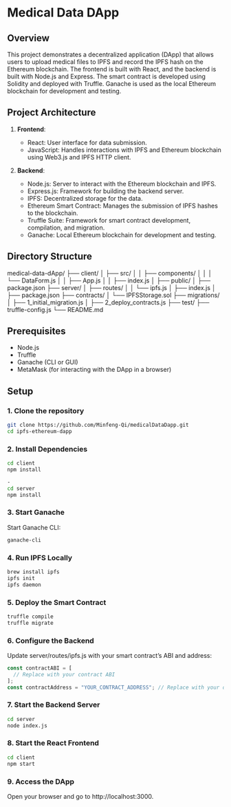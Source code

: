 # Medical Data DApp

## Overview

This project demonstrates a decentralized application (DApp) that allows users to upload medical files to IPFS and record the IPFS hash on the Ethereum blockchain. The frontend is built with React, and the backend is built with Node.js and Express. The smart contract is developed using Solidity and deployed with Truffle. Ganache is used as the local Ethereum blockchain for development and testing.

## Project Architecture

1. **Frontend**:
   - React: User interface for data submission.
   - JavaScript: Handles interactions with IPFS and Ethereum blockchain using Web3.js and IPFS HTTP client.

2. **Backend**:
   - Node.js: Server to interact with the Ethereum blockchain and IPFS.
   - Express.js: Framework for building the backend server.
   - IPFS: Decentralized storage for the data.
   - Ethereum Smart Contract: Manages the submission of IPFS hashes to the blockchain.
   - Truffle Suite: Framework for smart contract development, compilation, and migration.
   - Ganache: Local Ethereum blockchain for development and testing.

## Directory Structure
medical-data-dApp/
├── client/
│   ├── src/
│   │   ├── components/
│   │   │   └── DataForm.js
│   │   ├── App.js
│   │   ├── index.js
│   ├── public/
│   ├── package.json
├── server/
│   ├── routes/
│   │   └── ipfs.js
│   ├── index.js
│   ├── package.json
├── contracts/
│   └── IPFSStorage.sol
├── migrations/
│   ├── 1_initial_migration.js
│   ├── 2_deploy_contracts.js
├── test/
├── truffle-config.js
└── README.md

## Prerequisites

- Node.js
- Truffle
- Ganache (CLI or GUI)
- MetaMask (for interacting with the DApp in a browser)

## Setup

### 1. Clone the repository

```bash
git clone https://github.com/Minfeng-Qi/medicalDataDapp.git
cd ipfs-ethereum-dapp
```

### 2. Install Dependencies

``` bash
cd client
npm install

- 
cd server
npm install
```

### 3. Start Ganache

Start Ganache CLI:

``` bash
ganache-cli
```

### 4. Run IPFS Locally

```bash
brew install ipfs
ipfs init
ipfs daemon
```

### 5. Deploy the Smart Contract

```bash
truffle compile
truffle migrate
```

### 6. Configure the Backend

Update server/routes/ipfs.js with your smart contract’s ABI and address:

```javascript
const contractABI = [
  // Replace with your contract ABI
];
const contractAddress = "YOUR_CONTRACT_ADDRESS"; // Replace with your deployed contract address
```

### 7. Start the Backend Server

```bash
cd server
node index.js
```

### 8. Start the React Frontend

```bash
cd client
npm start
```

### 9. Access the DApp

Open your browser and go to http://localhost:3000.